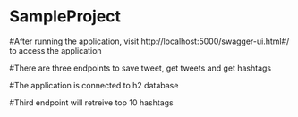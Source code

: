 # SampleProject

#After running the application, visit http://localhost:5000/swagger-ui.html#/ to access the application

#There are three endpoints to save tweet, get tweets and get hashtags

#The application is connected to h2 database

#Third endpoint will retreive top 10 hashtags


